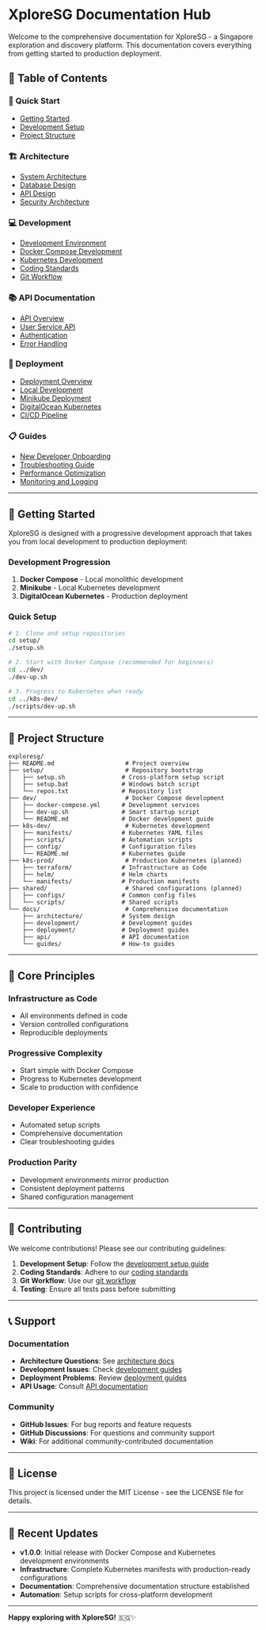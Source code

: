 # XploreSG Documentation Hub

Welcome to the comprehensive documentation for XploreSG - a Singapore exploration and discovery platform. This documentation covers everything from getting started to production deployment.

## 📖 Table of Contents

### 🚀 Quick Start

- [Getting Started](#getting-started)
- [Development Setup](development/setup.md)
- [Project Structure](#project-structure)

### 🏗️ Architecture

- [System Architecture](architecture/overview.md)
- [Database Design](architecture/database.md)
- [API Design](architecture/api-design.md)
- [Security Architecture](architecture/security.md)

### 💻 Development

- [Development Environment](development/setup.md)
- [Docker Compose Development](development/docker-development.md)
- [Kubernetes Development](development/kubernetes-development.md)
- [Coding Standards](development/coding-standards.md)
- [Git Workflow](development/git-workflow.md)

### 📚 API Documentation

- [API Overview](api/overview.md)
- [User Service API](api/user-service.md)
- [Authentication](api/authentication.md)
- [Error Handling](api/error-handling.md)

### 🚢 Deployment

- [Deployment Overview](deployment/overview.md)
- [Local Development](deployment/local.md)
- [Minikube Deployment](deployment/minikube.md)
- [DigitalOcean Kubernetes](deployment/digitalocean.md)
- [CI/CD Pipeline](deployment/cicd.md)

### 📋 Guides

- [New Developer Onboarding](guides/onboarding.md)
- [Troubleshooting Guide](guides/troubleshooting.md)
- [Performance Optimization](guides/performance.md)
- [Monitoring and Logging](guides/monitoring.md)

---

## 🚀 Getting Started

XploreSG is designed with a progressive development approach that takes you from local development to production deployment:

### Development Progression

1. **Docker Compose** - Local monolithic development
2. **Minikube** - Local Kubernetes development
3. **DigitalOcean Kubernetes** - Production deployment

### Quick Setup

```bash
# 1. Clone and setup repositories
cd setup/
./setup.sh

# 2. Start with Docker Compose (recommended for beginners)
cd ../dev/
./dev-up.sh

# 3. Progress to Kubernetes when ready
cd ../k8s-dev/
./scripts/dev-up.sh
```

---

## 📁 Project Structure

```
exploresg/
├── README.md                    # Project overview
├── setup/                       # Repository bootstrap
│   ├── setup.sh                # Cross-platform setup script
│   ├── setup.bat               # Windows batch script
│   └── repos.txt               # Repository list
├── dev/                         # Docker Compose development
│   ├── docker-compose.yml      # Development services
│   ├── dev-up.sh               # Smart startup script
│   └── README.md               # Docker development guide
├── k8s-dev/                     # Kubernetes development
│   ├── manifests/              # Kubernetes YAML files
│   ├── scripts/                # Automation scripts
│   ├── config/                 # Configuration files
│   └── README.md               # Kubernetes guide
├── k8s-prod/                    # Production Kubernetes (planned)
│   ├── terraform/              # Infrastructure as Code
│   ├── helm/                   # Helm charts
│   └── manifests/              # Production manifests
├── shared/                      # Shared configurations (planned)
│   ├── configs/                # Common config files
│   └── scripts/                # Shared scripts
└── docs/                        # Comprehensive documentation
    ├── architecture/           # System design
    ├── development/            # Development guides
    ├── deployment/             # Deployment guides
    ├── api/                    # API documentation
    └── guides/                 # How-to guides
```

---

## 🎯 Core Principles

### Infrastructure as Code

- All environments defined in code
- Version controlled configurations
- Reproducible deployments

### Progressive Complexity

- Start simple with Docker Compose
- Progress to Kubernetes development
- Scale to production with confidence

### Developer Experience

- Automated setup scripts
- Comprehensive documentation
- Clear troubleshooting guides

### Production Parity

- Development environments mirror production
- Consistent deployment patterns
- Shared configuration management

---

## 🤝 Contributing

We welcome contributions! Please see our contributing guidelines:

1. **Development Setup**: Follow the [development setup guide](development/setup.md)
2. **Coding Standards**: Adhere to our [coding standards](development/coding-standards.md)
3. **Git Workflow**: Use our [git workflow](development/git-workflow.md)
4. **Testing**: Ensure all tests pass before submitting

---

## 📞 Support

### Documentation

- **Architecture Questions**: See [architecture docs](architecture/)
- **Development Issues**: Check [development guides](development/)
- **Deployment Problems**: Review [deployment guides](deployment/)
- **API Usage**: Consult [API documentation](api/)

### Community

- **GitHub Issues**: For bug reports and feature requests
- **GitHub Discussions**: For questions and community support
- **Wiki**: For additional community-contributed documentation

---

## 📄 License

This project is licensed under the MIT License - see the LICENSE file for details.

---

## 🔄 Recent Updates

- **v1.0.0**: Initial release with Docker Compose and Kubernetes development environments
- **Infrastructure**: Complete Kubernetes manifests with production-ready configurations
- **Documentation**: Comprehensive documentation structure established
- **Automation**: Setup scripts for cross-platform development

---

**Happy exploring with XploreSG!** 🇸🇬✨
